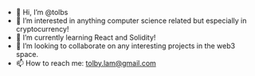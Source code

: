 - 👋 Hi, I’m @tolbs
- 👀 I’m interested in anything computer science related but especially in cryptocurrency!
- 🌱 I’m currently learning React and Solidity!
- 💞️ I’m looking to collaborate on any interesting projects in the web3 space.
- 📫 How to reach me: tolby.lam@gmail.com

<!---
tolbs/tolbs is a ✨ special ✨ repository because its `README.md` (this file) appears on your GitHub profile.
You can click the Preview link to take a look at your changes.
--->
